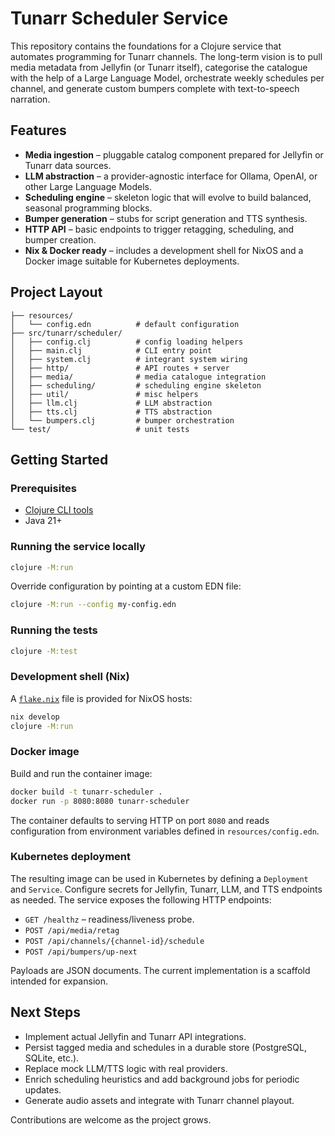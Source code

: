 # Tunarr Scheduler Service

This repository contains the foundations for a Clojure service that automates
programming for Tunarr channels. The long-term vision is to pull media metadata
from Jellyfin (or Tunarr itself), categorise the catalogue with the help of a
Large Language Model, orchestrate weekly schedules per channel, and generate
custom bumpers complete with text-to-speech narration.

## Features

* **Media ingestion** – pluggable catalog component prepared for Jellyfin or
  Tunarr data sources.
* **LLM abstraction** – a provider-agnostic interface for Ollama, OpenAI, or
  other Large Language Models.
* **Scheduling engine** – skeleton logic that will evolve to build balanced,
  seasonal programming blocks.
* **Bumper generation** – stubs for script generation and TTS synthesis.
* **HTTP API** – basic endpoints to trigger retagging, scheduling, and bumper
  creation.
* **Nix & Docker ready** – includes a development shell for NixOS and a Docker
  image suitable for Kubernetes deployments.

## Project Layout

```
├── resources/
│   └── config.edn          # default configuration
├── src/tunarr/scheduler/
│   ├── config.clj          # config loading helpers
│   ├── main.clj            # CLI entry point
│   ├── system.clj          # integrant system wiring
│   ├── http/               # API routes + server
│   ├── media/              # media catalogue integration
│   ├── scheduling/         # scheduling engine skeleton
│   ├── util/               # misc helpers
│   ├── llm.clj             # LLM abstraction
│   ├── tts.clj             # TTS abstraction
│   └── bumpers.clj         # bumper orchestration
└── test/                   # unit tests
```

## Getting Started

### Prerequisites

* [Clojure CLI tools](https://clojure.org/guides/install_clojure)
* Java 21+

### Running the service locally

```bash
clojure -M:run
```

Override configuration by pointing at a custom EDN file:

```bash
clojure -M:run --config my-config.edn
```

### Running the tests

```bash
clojure -M:test
```

### Development shell (Nix)

A [`flake.nix`](flake.nix) file is provided for NixOS hosts:

```bash
nix develop
clojure -M:run
```

### Docker image

Build and run the container image:

```bash
docker build -t tunarr-scheduler .
docker run -p 8080:8080 tunarr-scheduler
```

The container defaults to serving HTTP on port `8080` and reads configuration
from environment variables defined in `resources/config.edn`.

### Kubernetes deployment

The resulting image can be used in Kubernetes by defining a `Deployment` and
`Service`. Configure secrets for Jellyfin, Tunarr, LLM, and TTS endpoints as
needed. The service exposes the following HTTP endpoints:

* `GET /healthz` – readiness/liveness probe.
* `POST /api/media/retag`
* `POST /api/channels/{channel-id}/schedule`
* `POST /api/bumpers/up-next`

Payloads are JSON documents. The current implementation is a scaffold intended
for expansion.

## Next Steps

* Implement actual Jellyfin and Tunarr API integrations.
* Persist tagged media and schedules in a durable store (PostgreSQL, SQLite,
  etc.).
* Replace mock LLM/TTS logic with real providers.
* Enrich scheduling heuristics and add background jobs for periodic updates.
* Generate audio assets and integrate with Tunarr channel playout.

Contributions are welcome as the project grows.
